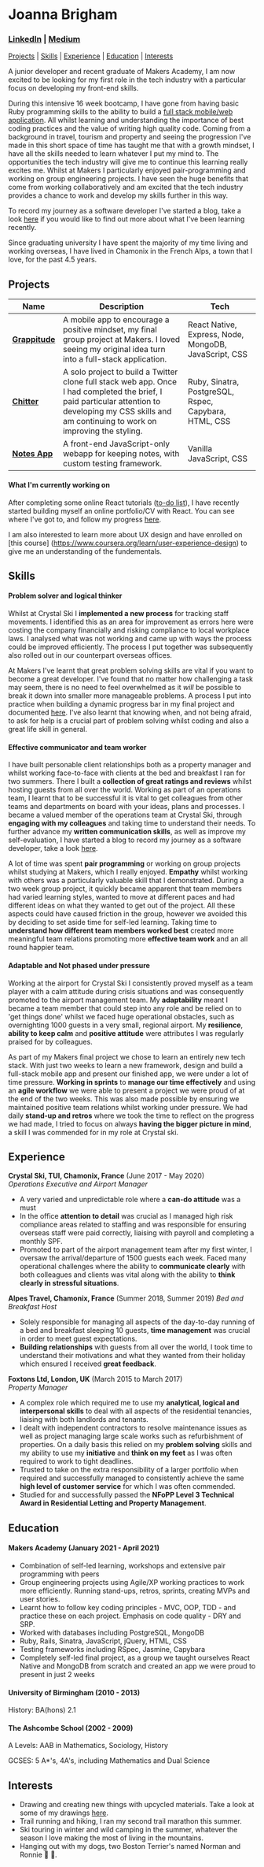 # Joanna Brigham
### [LinkedIn](www.linkedin.com/in/joanna-brigham) | [Medium](https://joannabrigham.medium.com/)

[Projects](#projects) | [Skills](#skills) | [Experience](#experience) | [Education](#education) | [Interests](#interests)

A junior developer and recent graduate of Makers Academy, I am now excited to be looking for my first role in the tech industry with a particular focus on developing my front-end skills.

During this intensive 16 week bootcamp, I have gone from having basic Ruby programming skills to the ability to build a [full stack mobile/web application](https://github.com/JLBrigham/Grappitude). All whilst learning and understanding the importance of best coding practices and the value of writing high quality code. Coming from a background in travel, tourism and property and seeing the progression I've made in this short space of time has taught me that with a growth mindset, I have all the skills needed to learn whatever I put my mind to. The opportunities the tech industry will give me to continue this learning really excites me. Whilst at Makers I particularly enjoyed pair-programming and working on group engineering projects. I have seen the huge benefits that come from working collaboratively and am excited that the tech industry provides a chance to work and develop my skills further in this way.

To record my journey as a software developer I've started a blog, take a look [here](https://joannabrigham.medium.com/) if you would like to find out more about what I've been learning recently.

Since graduating university I have spent the majority of my time living and working overseas, I have lived in Chamonix in the French Alps, a town that I love, for the past 4.5 years.

## Projects

| Name            | Description  | Tech   |
| --------------- | -------------| -------|
| **[Grappitude](https://github.com/JLBrigham/Grappitude)** | A mobile app to encourage a positive mindset, my final group project at Makers. I loved seeing my original idea turn into a full-stack application. | React Native, Express, Node, MongoDB, JavaScript, CSS |
| **[Chitter](https://github.com/JLBrigham/chitter-challenge)** | A solo project to build a Twitter clone full stack web app.  Once I had completed the brief, I paid particular attention to developing my CSS skills and am continuing to work on improving the styling.| Ruby, Sinatra, PostgreSQL, Rspec, Capybara, HTML, CSS |
| **[Notes App](https://github.com/JLBrigham/notes)** | A front-end JavaScript-only webapp for keeping notes, with custom testing framework. | Vanilla JavaScript, CSS |



#### What I'm currently working on

After completing some online React tutorials ([to-do list](https://github.com/JLBrigham/keeper-app)), I have recently started building myself an online portfolio/CV with React. You can see where I've got to, and follow my progress [here](https://github.com/JLBrigham/joannabrigham). 

I am also interested to learn more about UX design and have enrolled on [this course] (https://www.coursera.org/learn/user-experience-design) to give me an understanding of the fundementals.

## Skills

#### Problem solver and logical thinker

Whilst at Crystal Ski I **implemented a new process** for tracking staff movements. I identified this as an area for improvement as errors here were costing the company financially and risking compliance to local workplace laws. I analysed what was not working and came up with ways the process could be improved efficiently. The process I put together was subsequently also rolled out in our counterpart overseas offices.

At Makers I've learnt that great problem solving skills are vital if you want to become a great developer. I've found that no matter how challenging a task may seem, there is no need to feel overwhelmed as it *will* be possible to break it down into smaller more manageable problems. A process I put into practice when building a dynamic progress bar in my final project and documented [here](https://joannabrigham.medium.com/making-a-dynamic-progress-bar-in-my-first-react-native-app-25e3de9f2f3). I've also learnt that knowing when, and not being afraid, to ask for help is a crucial part of problem solving whilst coding and also a great life skill in general.


#### Effective communicator and team worker

I have built personable client relationships both as a property manager and whilst working face-to-face with clients at the bed and breakfast I ran for two summers. There I built a **collection of great ratings and reviews** whilst hosting guests from all over the world. Working as part of an operations team, I learnt that to be successful it is vital to get colleagues from other teams and departments on board with your ideas, plans and processes. I became a valued member of the operations team at Crystal Ski, through **engaging with my colleagues** and taking time to understand their needs. To further advance my **written communication skills**, as well as improve my self-evaluation, I have started a blog to record my journey as a software developer, take a look [here](https://joannabrigham.medium.com/).

A lot of time was spent **pair programming** or working on group projects whilst studying at Makers, which I really enjoyed. **Empathy** whilst working with others was a particularly valuable skill that I demonstrated. During a two week group project, it quickly became apparent that team members had varied learning styles, wanted to move at different paces and had different ideas on what they wanted to get out of the project. All these aspects could have caused friction in the group, however we avoided this by deciding to set aside time for self-led learning. Taking time to **understand how different team members worked best** created more meaningful team relations promoting more **effective team work** and an all round happier team.


#### Adaptable and Not phased under pressure

Working at the airport for Crystal Ski I consistently proved myself as a team player with a calm attitude during crisis situations and was consequently promoted to the airport management team. My **adaptability** meant I became a team member that could step into any role and be relied on to 'get things done' whilst we faced huge operational obstacles, such as overnighting 1000 guests in a very small, regional airport. My **resilience**, **ability to keep calm** and **positive attitude** were attributes I was regularly praised for by colleagues.

As part of my Makers final project we chose to learn an entirely new tech stack. With just two weeks to learn a new framework, design and build a full-stack mobile app and present our finished app, we were under a lot of time pressure. **Working in sprints** to **manage our time effectively** and using an **agile workflow** we were able to present a project we were proud of at the end of the two weeks. This was also made possible by ensuring we maintained positive team relations whilst working under pressure. We had daily **stand-up and retros** where we took the time to reflect on the progress we had made, I tried to focus on always **having the bigger picture in mind**, a skill I was commended for in my role at Crystal ski.




## Experience

**Crystal Ski, TUI, Chamonix, France** (June 2017 - May 2020)  
_Operations Executive and Airport Manager_

- A very varied and unpredictable role where a **can-do attitude** was a must
- In the office **attention to detail** was crucial as I managed high risk compliance areas related to staffing and was responsible for ensuring overseas staff were paid correctly, liaising with payroll and completing a monthly SPF.
- Promoted to part of the airport management team after my first winter, I oversaw the arrival/departure of 1500 guests each week. Faced many operational challenges where the ability to **communicate clearly** with both colleagues and clients was vital along with the ability to **think clearly in stressful situations**.


**Alpes Travel, Chamonix, France** (Summer 2018, Summer 2019)
_Bed and Breakfast Host_

- Solely responsible for managing all aspects of the day-to-day running of a bed and breakfast sleeping 10 guests, **time management** was crucial in order to meet guest expectations.
- **Building relationships** with guests from all over the world, I took time to understand their motivations and what they wanted from their holiday which ensured I received **great feedback**.


**Foxtons Ltd, London, UK** (March 2015 to March 2017)  
_Property Manager_

- A complex role which required me to use my **analytical, logical and interpersonal skills** to deal with all aspects of the residential tenancies, liaising with both landlords and tenants.
- I dealt with independent contractors to resolve maintenance issues as well as project managing large scale works such as refurbishment of properties. On a daily   basis this relied on my **problem solving** skills and my ability to use my **initiative** and **think on my feet** as I was often required to work to tight           deadlines.
- Trusted to take on the extra responsibility of a larger portfolio when required and successfully managed to consistently achieve the same **high level of           customer service** for which I was often commended. 
- Studied for and successfully passed the **NFoPP Level 3 Technical Award in Residential Letting and Property Management**. 


## Education

#### Makers Academy (January 2021 - April 2021)

- Combination of self-led learning, workshops and extensive pair programming with peers
- Group engineering projects using Agile/XP working practices to work more efficiently. Running stand-ups, retros, sprints, creating MVPs and user stories.
- Learnt how to follow key coding principles - MVC, OOP, TDD - and practice these on each project. Emphasis on code quality - DRY and SRP.
- Worked with databases including PostgreSQL, MongoDB
- Ruby, Rails, Sinatra, JavaScript, jQuery, HTML, CSS 
- Testing frameworks including RSpec, Jasmine, Capybara
- Completely self-led final project, as a group we taught ourselves React Native and MongoDB from scratch and created an app we were proud to present in just 2 weeks


#### University of Birmingham (2010 - 2013)

History: BA(hons) 2.1

#### The Ashcombe School (2002 - 2009)

A Levels: AAB in Mathematics, Sociology, History

GCSES: 5 A*'s, 4A's, including Mathematics and Dual Science


## Interests

- Drawing and creating new things with upcycled materials. Take a look at some of my drawings [here](https://www.instagram.com/greponsketch/).
- Trail running and hiking, I ran my second trail marathon this summer.
- Ski touring in winter and wild camping in the summer, whatever the season I love making the most of living in the mountains.
- Hanging out with my dogs, two Boston Terrier's named Norman and Ronnie 🐶 🐶.

